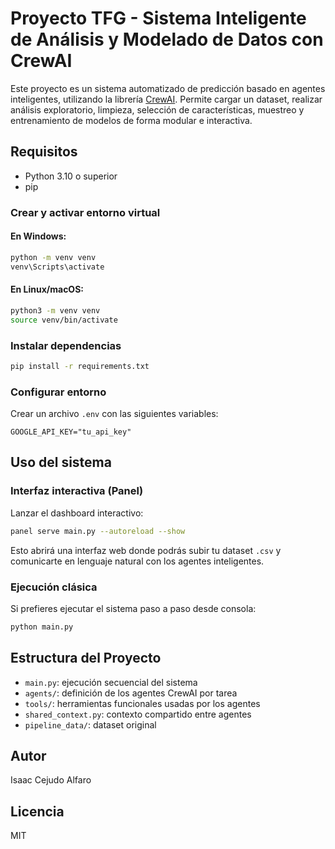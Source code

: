 # Proyecto TFG - Sistema Inteligente de Análisis y Modelado de Datos con CrewAI

Este proyecto es un sistema automatizado de predicción basado en agentes inteligentes, utilizando la librería [CrewAI](https://docs.crewai.com). Permite cargar un dataset, realizar análisis exploratorio, limpieza, selección de características, muestreo y entrenamiento de modelos de forma modular e interactiva.

## Requisitos

- Python 3.10 o superior
- pip

### Crear y activar entorno virtual

#### En Windows:
```bash
python -m venv venv
venv\Scripts\activate
```

#### En Linux/macOS:
```bash
python3 -m venv venv
source venv/bin/activate
```

### Instalar dependencias
```bash
pip install -r requirements.txt
```

### Configurar entorno

Crear un archivo `.env` con las siguientes variables:
```env
GOOGLE_API_KEY="tu_api_key"
```

## Uso del sistema

### Interfaz interactiva (Panel)

Lanzar el dashboard interactivo:
```bash
panel serve main.py --autoreload --show
```

Esto abrirá una interfaz web donde podrás subir tu dataset `.csv` y comunicarte en lenguaje natural con los agentes inteligentes.

### Ejecución clásica

Si prefieres ejecutar el sistema paso a paso desde consola:
```bash
python main.py
```

## Estructura del Proyecto

- `main.py`: ejecución secuencial del sistema
- `agents/`: definición de los agentes CrewAI por tarea
- `tools/`: herramientas funcionales usadas por los agentes
- `shared_context.py`: contexto compartido entre agentes
- `pipeline_data/`: dataset original

## Autor
Isaac Cejudo Alfaro

## Licencia
MIT
